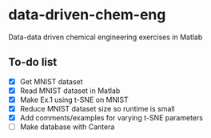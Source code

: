 # data-driven-chem-eng
Data-data driven chemical engineering exercises in Matlab

## To-do list

- [x] Get MNIST dataset
- [x] Read MNIST dataset in Matlab
- [x] Make Ex.1 using t-SNE on MNIST
- [X] Reduce MNIST dataset size so runtime is small
- [X] Add comments/examples for varying t-SNE parameters
- [ ] Make database with Cantera